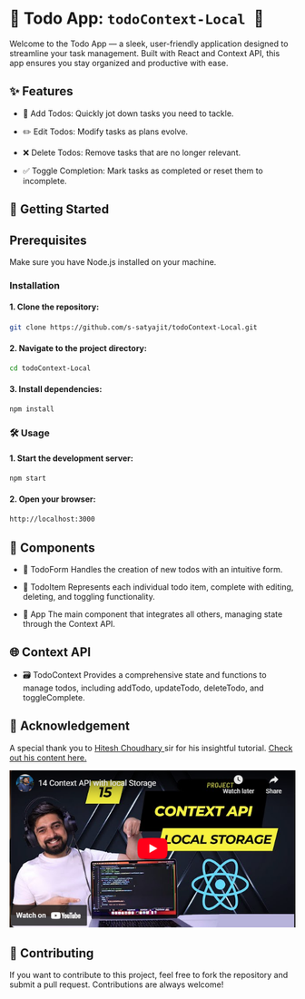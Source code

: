 # 🌟 Todo App: ```todoContext-Local ```🌟

Welcome to the Todo App — a sleek, user-friendly application designed to streamline your task management. Built with React and Context API, this app ensures you stay organized and productive with ease.

## ✨ Features
- 📝 Add Todos: Quickly jot down tasks you need to tackle.

- ✏️ Edit Todos: Modify tasks as plans evolve.

- ❌ Delete Todos: Remove tasks that are no longer relevant.

- ✅ Toggle Completion: Mark tasks as completed or reset them to incomplete.

## 🚀 Getting Started

## Prerequisites

Make sure you have Node.js installed on your machine.

### Installation
#### 1. Clone the repository:

```bash
git clone https://github.com/s-satyajit/todoContext-Local.git
```

#### 2. Navigate to the project directory:
```bash
cd todoContext-Local
``` 

#### 3. Install dependencies:
```bash
npm install
```

### 🛠️ Usage

#### 1. Start the development server:
```bash
npm start
```

#### 2. Open your browser:
```bash
http://localhost:3000
```

## 🧩 Components

- 🌟 TodoForm
Handles the creation of new todos with an intuitive form.

- 🌟 TodoItem
Represents each individual todo item, complete with editing, deleting, and toggling functionality.

- 🌟 App
The main component that integrates all others, managing state through the Context API.

## 🌐 Context API

- 🗃️ TodoContext
Provides a comprehensive state and functions to manage todos, including addTodo, updateTodo, deleteTodo, and toggleComplete.

## 🙏 Acknowledgement

A special thank you to <a href="https://github.com/hiteshchoudhary">Hitesh Choudhary </a>sir for his insightful tutorial. <a href="https://youtu.be/EeOPyXwJiXk?si=v33WoHBrpB689LtW">Check out his content here.</a>

![alt text](image.png)


## 🤝 Contributing
If you want to contribute to this project, feel free to fork the repository and submit a pull request. Contributions are always welcome!


